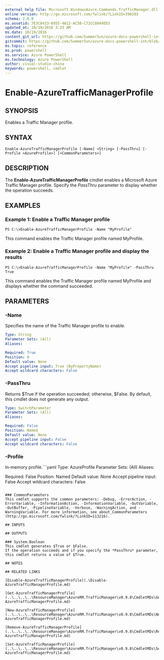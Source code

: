 ```yaml
---
external help file: Microsoft.WindowsAzure.Commands.TrafficManager.dll-Help.xml
online version: http://go.microsoft.com/fwlink/?LinkID=398283
schema: 2.0.0
ms.assetid: 7E3C0433-6955-4A12-AC5B-C72CC8844ED3
updated_at: 10/19/2016 3:33 AM
ms.date: 10/19/2016
content_git_url: https://github.com/SummerSun/azure-docs-powershell-int/blob/master/azureps-cmdlets-docs/ServiceManagement/Azure.TrafficManager/v0.9.8/Enable-AzureTrafficManagerProfile.md
gitcommit: https://github.com/SummerSun/azure-docs-powershell-int/blob/c0d1e448da01261236e9ece01ca5c2a98effbf31/azureps-cmdlets-docs/ServiceManagement/Azure.TrafficManager/v0.9.8/Enable-AzureTrafficManagerProfile.md
ms.topic: reference
ms.prod: powershell
ms.service: Azure PowerShell
ms.technology: Azure PowerShell
author: visual-studio-china
keywords: powershell, cmdlet
---
```


# Enable-AzureTrafficManagerProfile

## SYNOPSIS
Enables a Traffic Manager profile.

## SYNTAX

```
Enable-AzureTrafficManagerProfile [-Name] <String> [-PassThru] [-Profile <AzureProfile>] [<CommonParameters>]
```

## DESCRIPTION
The **Enable-AzureTrafficManagerProfile** cmdlet enables a Microsoft Azure Traffic Manager profile.
Specify the *PassThru* parameter to display whether the operation succeeds.

## EXAMPLES

### Example 1: Enable a Traffic Manager profile
```
PS C:\>Enable-AzureTrafficManagerProfile -Name "MyProfile"
```

This command enables the Traffic Manager profile named MyProfile.

### Example 2: Enable a Traffic Manager profile and display the results
```
PS C:\>Enable-AzureTrafficManagerProfile -Name "MyProfile" -PassThru
True
```

This command enables the Traffic Manager profile named MyProfile and displays whether the command succeeded.

## PARAMETERS

### -Name
Specifies the name of the Traffic Manager profile to enable.

```yaml
Type: String
Parameter Sets: (All)
Aliases: 

Required: True
Position: 0
Default value: None
Accept pipeline input: True (ByPropertyName)
Accept wildcard characters: False
```

### -PassThru
Returns $True if the operation succeeded; otherwise, $False.
By default, this cmdlet does not generate any output.

```yaml
Type: SwitchParameter
Parameter Sets: (All)
Aliases: 

Required: False
Position: Named
Default value: None
Accept pipeline input: False
Accept wildcard characters: False
```

### -Profile
In-memory profile.```yaml
Type: AzureProfile
Parameter Sets: (All)
Aliases: 

Required: False
Position: Named
Default value: None
Accept pipeline input: False
Accept wildcard characters: False
```

### CommonParameters
This cmdlet supports the common parameters: -Debug, -ErrorAction, -ErrorVariable, -InformationAction, -InformationVariable, -OutVariable, -OutBuffer, -PipelineVariable, -Verbose, -WarningAction, and -WarningVariable. For more information, see about_CommonParameters (http://go.microsoft.com/fwlink/?LinkID=113216).

## INPUTS

## OUTPUTS

### System.Boolean
This cmdlet generates $True or $False.
If the operation succeeds and if you specify the *PassThru* parameter, this cmdlet returns a value of $True.

## NOTES

## RELATED LINKS

[Disable-AzureTrafficManagerProfile](.\Disable-AzureTrafficManagerProfile.md)

[Get-AzureTrafficManagerProfile](..\..\..\..\ResourceManager\AzureRM.TrafficManager\v0.9.8\CmdletMDs\Get-AzureTrafficManagerProfile.md)

[New-AzureTrafficManagerProfile](..\..\..\..\ResourceManager\AzureRM.TrafficManager\v0.9.8\CmdletMDs\New-AzureTrafficManagerProfile.md)

[Remove-AzureTrafficManagerProfile](..\..\..\..\ResourceManager\AzureRM.TrafficManager\v0.9.8\CmdletMDs\Remove-AzureTrafficManagerProfile.md)

[Set-AzureTrafficManagerProfile](..\..\..\..\ResourceManager\AzureRM.TrafficManager\v0.9.8\CmdletMDs\Set-AzureTrafficManagerProfile.md)


